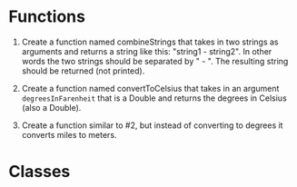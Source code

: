 # Functions

1. Create a function named combineStrings that takes in two strings as arguments and returns a string like this: "string1 - string2". In other words the two strings should be separated by " - ". The resulting string should be returned (not printed). 

2. Create a function named convertToCelsius that takes in an argument `degreesInFarenheit` that is a Double and returns the degrees in Celsius (also a Double).

3. Create a function similar to #2, but instead of converting to degrees it converts miles to meters.

# Classes

